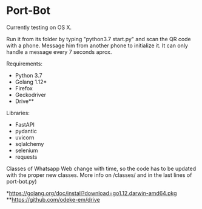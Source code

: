 # Port-Bot

Currently testing on OS X.

Run it from its folder by typing "python3.7 start.py" and scan the QR code with a phone. Message him from another phone to initialize it. It can only handle a message every 7 seconds aprox.

Requirements:
 - Python 3.7
 - Golang 1.12*
 - Firefox
 - Geckodriver
 - Drive**
 
Libraries:
 - FastAPI
 - pydantic
 - uvicorn
 - sqlalchemy
 - selenium
 - requests


Classes of Whatsapp Web change with time, so the code has to be updated with the proper new classes. More info on /classes/ and in the last lines of port-bot.py)

*https://golang.org/doc/install?download=go1.12.darwin-amd64.pkg  
**https://github.com/odeke-em/drive

